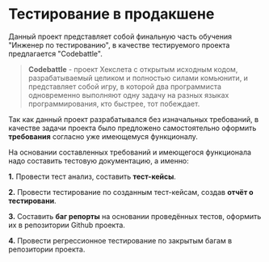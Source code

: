 # Тестирование в продакшене
Данный проект представляет собой финальную часть обучения "Инженер по тестированию", в качестве тестируемого проекта предлагается "Codebattle".
> **Codebattle** - проект Хекслета с открытым исходным кодом, разрабатываемый целиком и полностью силами комьюнити, и представляет собой игру, в которой два программиста одновременно выполняют одну задачу на разных языках программирования, кто быстрее, тот побеждает.

Так как данный проект разрабатывался без изначальных требований, в качестве задачи проекта было предложено самостоятельно оформить **требования** согласно уже имеющемуся функционалу.

На основании составленных требований и имеющегося функционала надо составить тестовую документацию, а именно:

**1.** Провести тест анализ, составить **тест-кейсы**.

**2.** Провести тестирование по созданным тест-кейсам, создав **отчёт о тестировани**.

**3.** Составить **баг репорты** на основании проведённых тестов, оформить их в репозитории Github проекта.

**4.** Провести регрессионное тестирование по закрытым багам в репозитории проекта.

